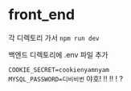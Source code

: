 # front_end
각 디렉토리 가서
``npm run dev``

백엔드 디렉토리에 .env 파일 추가

``COOKIE_SECRET=cookienyamnyam``   
   ``MYSQL_PASSWORD=디비비번``
야호!
!!
!!
!
?
